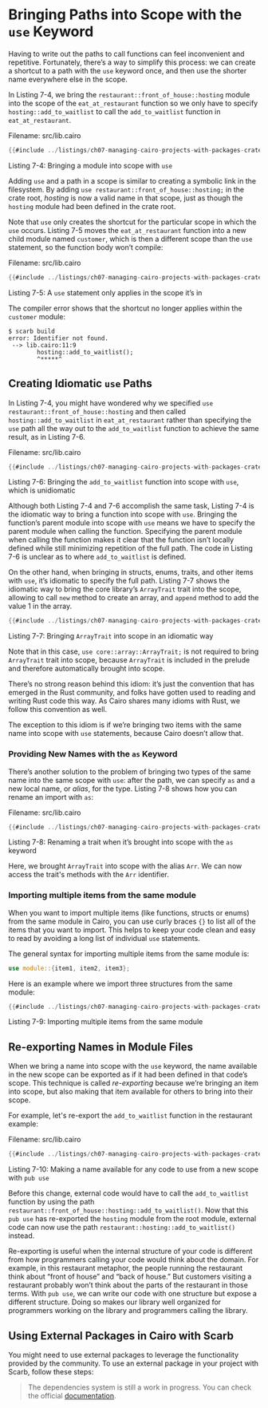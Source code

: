 # Bringing Paths into Scope with the `use` Keyword

Having to write out the paths to call functions can feel inconvenient and repetitive. Fortunately, there’s a way to simplify this process: we can create a shortcut to a path with the `use` keyword once, and then use the shorter name everywhere else in the scope.

In Listing 7-4, we bring the `restaurant::front_of_house::hosting` module into the
scope of the `eat_at_restaurant` function so we only have to specify
`hosting::add_to_waitlist` to call the `add_to_waitlist` function in
`eat_at_restaurant`.

<span class="filename">Filename: src/lib.cairo</span>

```rust
{{#include ../listings/ch07-managing-cairo-projects-with-packages-crates-and-modules/listing_07_04/src/lib.cairo:use}}
```

<span class="caption">Listing 7-4: Bringing a module into scope with `use`</span>

Adding `use` and a path in a scope is similar to creating a symbolic link in the filesystem. By adding `use restaurant::front_of_house::hosting;` in the crate root, _hosting_ is now a valid name in that scope, just as though the `hosting` module had been defined in the crate root.

Note that `use` only creates the shortcut for the particular scope in which the `use` occurs. Listing 7-5 moves the `eat_at_restaurant` function into a new
child module named `customer`, which is then a different scope than the `use`
statement, so the function body won’t compile:

<span class="filename">Filename: src/lib.cairo</span>

```rust
{{#include ../listings/ch07-managing-cairo-projects-with-packages-crates-and-modules/listing_07_05/src/lib.cairo:wrong-path}}
```

<span class="caption">Listing 7-5: A `use` statement only applies in the scope
it’s in</span>

The compiler error shows that the shortcut no longer applies within the
`customer` module:

```shell
$ scarb build
error: Identifier not found.
 --> lib.cairo:11:9
        hosting::add_to_waitlist();
        ^*****^
```

## Creating Idiomatic `use` Paths

In Listing 7-4, you might have wondered why we specified `use
restaurant::front_of_house::hosting` and then called `hosting::add_to_waitlist` in
`eat_at_restaurant` rather than specifying the `use` path all the way out to
the `add_to_waitlist` function to achieve the same result, as in Listing 7-6.

<span class="filename">Filename: src/lib.cairo</span>

```rust
{{#include ../listings/ch07-managing-cairo-projects-with-packages-crates-and-modules/listing_07_06/src/lib.cairo:unidiomatic-path}}
```

<span class="caption">Listing 7-6: Bringing the `add_to_waitlist` function
into scope with `use`, which is unidiomatic</span>

Although both Listing 7-4 and 7-6 accomplish the same task, Listing 7-4 is
the idiomatic way to bring a function into scope with `use`. Bringing the
function’s parent module into scope with `use` means we have to specify the
parent module when calling the function. Specifying the parent module when
calling the function makes it clear that the function isn’t locally defined
while still minimizing repetition of the full path. The code in Listing 7-6 is
unclear as to where `add_to_waitlist` is defined.

On the other hand, when bringing in structs, enums, traits, and other items with `use`,
it’s idiomatic to specify the full path. Listing 7-7 shows the idiomatic way
to bring the core library’s `ArrayTrait` trait into the scope, allowing to call `new` method to create an array, and `append` method to add the value 1 in the array.

```rust
{{#include ../listings/ch07-managing-cairo-projects-with-packages-crates-and-modules/listing_07_07/src/lib.cairo}}
```

<span class="caption">Listing 7-7: Bringing `ArrayTrait` into scope in an idiomatic way</span>

Note that in this case, `use core::array::ArrayTrait;` is not required to bring `ArrayTrait` trait into scope, because `ArrayTrait` is included in the prelude and therefore automatically brought into scope.

There’s no strong reason behind this idiom: it’s just the convention that has
emerged in the Rust community, and folks have gotten used to reading and writing Rust code this way.
As Cairo shares many idioms with Rust, we follow this convention as well.

The exception to this idiom is if we’re bringing two items with the same name
into scope with `use` statements, because Cairo doesn’t allow that.

### Providing New Names with the `as` Keyword

There’s another solution to the problem of bringing two types of the same name
into the same scope with `use`: after the path, we can specify `as` and a new
local name, or _alias_, for the type. Listing 7-8 shows how you can rename an import with `as`:

<span class="filename">Filename: src/lib.cairo</span>

```rust
{{#include ../listings/ch07-managing-cairo-projects-with-packages-crates-and-modules/listing_07_08/src/lib.cairo}}
```

<span class="caption">Listing 7-8: Renaming a trait when it’s brought into
scope with the `as` keyword</span>

Here, we brought `ArrayTrait` into scope with the alias `Arr`. We can now access the trait's methods with the `Arr` identifier.

### Importing multiple items from the same module

When you want to import multiple items (like functions, structs or enums)
from the same module in Cairo, you can use curly braces `{}` to list all of
the items that you want to import. This helps to keep your code clean and easy
to read by avoiding a long list of individual `use` statements.

The general syntax for importing multiple items from the same module is:

```rust
use module::{item1, item2, item3};
```

Here is an example where we import three structures from the same module:

```rust
{{#include ../listings/ch07-managing-cairo-projects-with-packages-crates-and-modules/listing_07_09/src/lib.cairo}}
```

<span class="caption">Listing 7-9: Importing multiple items from the same module</span>

## Re-exporting Names in Module Files

When we bring a name into scope with the `use` keyword, the name available in
the new scope can be exported as if it had been defined in that code’s scope.
This technique is called _re-exporting_ because we’re bringing an item into scope,
but also making that item available for others to bring into their scope.

For example, let's re-export the `add_to_waitlist` function in the restaurant example:

<span class="filename">Filename: src/lib.cairo</span>

```rust
{{#include ../listings/ch07-managing-cairo-projects-with-packages-crates-and-modules/listing_07_10/src/lib.cairo:reexporting}}
```

<span class="caption">Listing 7-10: Making a name available for any code to use from a new scope with `pub use`</span>

Before this change, external code would have to call the `add_to_waitlist`
function by using the path
`restaurant::front_of_house::hosting::add_to_waitlist()`. Now that this `pub use`
has re-exported the `hosting` module from the root module, external code
can now use the path `restaurant::hosting::add_to_waitlist()` instead.

Re-exporting is useful when the internal structure of your code is different
from how programmers calling your code would think about the domain. For
example, in this restaurant metaphor, the people running the restaurant think
about “front of house” and “back of house.” But customers visiting a restaurant
probably won’t think about the parts of the restaurant in those terms. With
`pub use`, we can write our code with one structure but expose a different
structure. Doing so makes our library well organized for programmers working on
the library and programmers calling the library.

## Using External Packages in Cairo with Scarb

You might need to use external packages to leverage the functionality provided by the community. To use an external package in your project with Scarb, follow these steps:

> The dependencies system is still a work in progress. You can check the official [documentation](https://docs.swmansion.com/scarb/docs/guides/dependencies.html).
